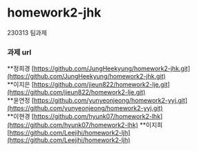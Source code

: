 # homework2-jhk
230313 팀과제

### 과제 url ###
**정희경 [https://github.com/JungHeekyung/homework2-jhk.git](https://github.com/JungHeekyung/homework2-jhk.git)   
**이지은 [https://github.com/jieun822/homework2-lje.git](https://github.com/jieun822/homework2-lje.git)   
**윤연정 [https://github.com/yunyeonjeong/homework2-yyj.git](https://github.com/yunyeonjeong/homework2-yyj.git)   
**이현경 [https://github.com/hyunk07/homework2-lhk](https://github.com/hyunk07/homework2-lhk)
**이지희 [https://github.com/Leejihi/homework2-ljh](https://github.com/Leejihi/homework2-ljh)


